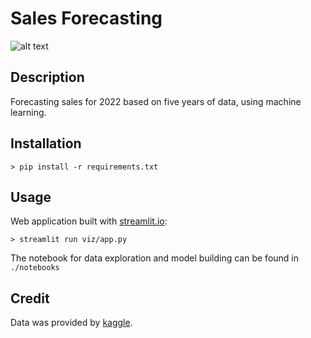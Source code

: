 Sales Forecasting
=================

![alt text](viz/header.gif "gif")

Description
-----------------
Forecasting sales for 2022 based on five years of data, using machine learning.


Installation
---------------

`> pip install -r requirements.txt`

Usage
-----------------
Web application built with [streamlit.io](https://streamlit.io/):

`> streamlit run viz/app.py`

The notebook for data exploration and model building can be found in `./notebooks`


Credit
---------
Data was provided by [kaggle](https://kaggle.com/competitions/playground-series-s3e19).